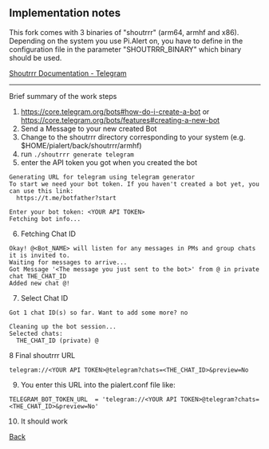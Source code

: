 ## Implementation notes

This fork comes with 3 binaries of "shoutrrr" (arm64, armhf and x86). Depending on the system you use Pi.Alert on, you have to define in the configuration file in the parameter "SHOUTRRR_BINARY" which binary should be used.

[Shoutrrr Documentation - Telegram](https://containrrr.dev/shoutrrr/v0.8/services/telegram/)

<hr>

Brief summary of the work steps

1. https://core.telegram.org/bots#how-do-i-create-a-bot or https://core.telegram.org/bots/features#creating-a-new-bot
2. Send a Message to your new created Bot
3. Change to the shoutrrr directory corresponding to your system (e.g. $HOME/pialert/back/shoutrrr/armhf)
4. run `./shoutrrr generate telegram`
5. enter the API token you got when you created the bot
```
Generating URL for telegram using telegram generator
To start we need your bot token. If you haven't created a bot yet, you can use this link:
  https://t.me/botfather?start

Enter your bot token: <YOUR API TOKEN>
Fetching bot info...

```

6. Fetching Chat ID
```
Okay! @<Bot_NAME> will listen for any messages in PMs and group chats it is invited to.
Waiting for messages to arrive...
Got Message '<The message you just sent to the bot>' from @ in private chat THE_CHAT_ID
Added new chat @!
``` 

7. Select Chat ID
```
Got 1 chat ID(s) so far. Want to add some more? no

Cleaning up the bot session...
Selected chats:
  THE_CHAT_ID (private) @
```
8 Final shoutrrr URL
```
telegram://<YOUR API TOKEN>@telegram?chats=<THE_CHAT_ID>&preview=No
```

9. You enter this URL into the pialert.conf file like:
```
TELEGRAM_BOT_TOKEN_URL  = 'telegram://<YOUR API TOKEN>@telegram?chats=<THE_CHAT_ID>&preview=No'
```

10. It should work

[Back](https://github.com/leiweibau/Pi.Alert#back)

